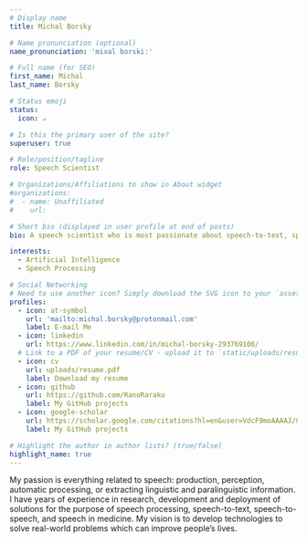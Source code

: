 ```yaml
---
# Display name
title: Michal Borsky

# Name pronunciation (optional)
name_pronunciation: 'mixal borski:'

# Full name (for SEO)
first_name: Michal
last_name: Borsky

# Status emoji
status:
  icon: ☕️

# Is this the primary user of the site?
superuser: true

# Role/position/tagline
role: Speech Scientist

# Organizations/Affiliations to show in About widget
#organizations:
#  - name: Unaffiliated
#    url:

# Short bio (displayed in user profile at end of posts)
bio: A speech scientist who is most passionate about speech-to-text, speech-to-speech, and fundamental/applied speech processing.

interests:
  - Artificial Intelligence
  - Speech Processing

# Social Networking
# Need to use another icon? Simply download the SVG icon to your `assets/media/icons/` folder.
profiles:
  - icon: at-symbol
    url: 'mailto:michal.borsky@protonmail.com'
    label: E-mail Me
  - icon: linkedin
    url: https://www.linkedin.com/in/michal-borsky-293769106/
  # Link to a PDF of your resume/CV - upload it to `static/uploads/resume.pdf`
  - icon: cv
    url: uploads/resume.pdf
    label: Download my resume
  - icon: github
    url: https://github.com/RanoRaraku
    label: My GitHub projects
  - icon: google-scholar
    url: https://scholar.google.com/citations?hl=en&user=VdcF9moAAAAJ/&user=VdcF9moAAAAJ
    label: My GitHub projects

# Highlight the author in author lists? (true/false)
highlight_name: true
---
```


My passion is everything related to speech: production, perception, automatic processing, or extracting linguistic and paralinguistic information.
I have years of experience in research, development and deployment of solutions for the purpose of speech processing, speech-to-text, speech-to-speech,
and speech in medicine. My vision is to develop technologies to solve real-world problems which can improve people’s lives.
